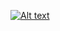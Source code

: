[![Alt text](https://i.ibb.co/LDWxp4dt/fbc7d11bd70e0b8d2690580558578161.png)](https://lewisjohnson.dev)
